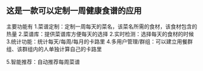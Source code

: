 

## 这是一款可以定制一周健康食谱的应用
主要功能有
1.菜谱定制：定制一周每天的菜名，该菜名所需的食材，该食材包含的热量
2.菜谱库：提供菜谱库方便每天的选择
2.实时检测：选择每天的食材的时候
3.统计功能：统计每天/每周/每月的卡路里
4.多用户管理/群组：可以建立用餐群组、该群组内的人单独计算自己的卡路里

5.智能推荐：自动推荐每周菜谱
